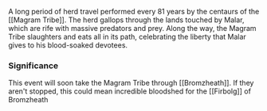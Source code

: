 A long period of herd travel performed every 81 years by the centaurs of the [[Magram Tribe]]. The herd gallops through the lands touched by Malar, which are rife with massive predators and prey. Along the way, the Magram Tribe slaughters and eats all in its path, celebrating the liberty that Malar gives to his blood-soaked devotees.

### Significance
This event will soon take the Magram Tribe through [[Bromzheath]]. If they aren't stopped, this could mean incredible bloodshed for the [[Firbolg]] of Bromzheath